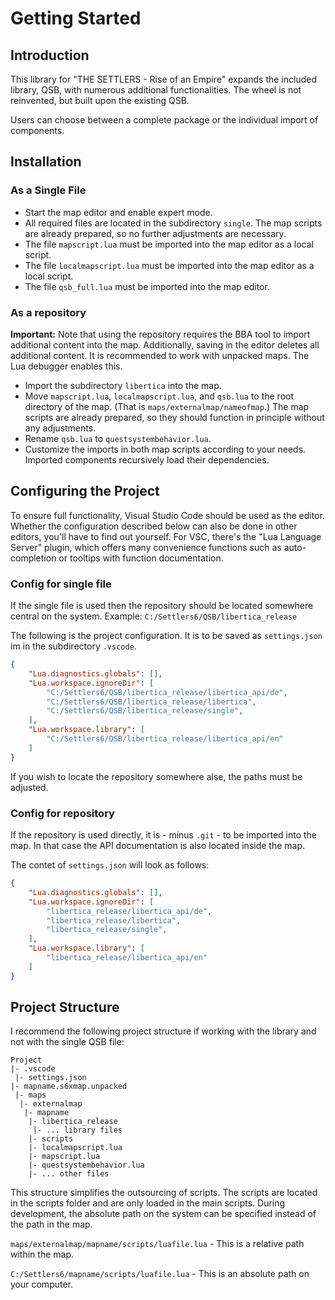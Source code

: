 # Getting Started

## Introduction

This library for "THE SETTLERS - Rise of an Empire" expands the included library, QSB, with numerous additional functionalities. The wheel is not reinvented, but built upon the existing QSB.

Users can choose between a complete package or the individual import of components.

## Installation

### As a Single File

* Start the map editor and enable expert mode.
* All required files are located in the subdirectory `single`. The map scripts are already prepared, so no further adjustments are necessary.
* The file `mapscript.lua` must be imported into the map editor as a local script.
* The file `localmapscript.lua` must be imported into the map editor as a local script.
* The file `qsb_full.lua` must be imported into the map editor.

### As a repository

**Important:** Note that using the repository requires the BBA tool to import additional content into the map. Additionally, saving in the editor deletes all additional content. It is recommended to work with unpacked maps. The Lua debugger enables this.

* Import the subdirectory `libertica` into the map.
* Move `mapscript.lua`, `localmapscript.lua`, and `qsb.lua` to the root directory of the map. (That is `maps/externalmap/nameofmap`.) The map scripts are already prepared, so they should function in principle without any adjustments.
* Rename `qsb.lua` to `questsystembehavior.lua`.
* Customize the imports in both map scripts according to your needs. Imported components recursively load their dependencies.

## Configuring the Project

To ensure full functionality, Visual Studio Code should be used as the editor. Whether the configuration described below can also be done in other editors, you'll have to find out yourself. For VSC, there's the "Lua Language Server" plugin, which offers many convenience functions such as auto-completion or tooltips with function documentation.

### Config for single file

If the single file is used then the repository should be located somewhere central on the system. Example: `C:/Settlers6/QSB/libertica_release`

The following is the project configuration. It is to be saved as `settings.json` im in the subdirectory `.vscode`.
```json
{
    "Lua.diagnostics.globals": [],
    "Lua.workspace.ignoreDir": [
        "C:/Settlers6/QSB/libertica_release/libertica_api/de",
        "C:/Settlers6/QSB/libertica_release/libertica",
        "C:/Settlers6/QSB/libertica_release/single",
    ],
    "Lua.workspace.library": [
        "C:/Settlers6/QSB/libertica_release/libertica_api/en"
    ]
}
```
If you wish to locate the repository somewhere alse, the paths must be adjusted.

### Config for repository

If the repository is used directly, it is - minus `.git` - to be imported into the map. In that case the API documentation is also located inside the map.

The contet of `settings.json` will look as follows:
```json
{
    "Lua.diagnostics.globals": [],
    "Lua.workspace.ignoreDir": [
        "libertica_release/libertica_api/de",
        "libertica_release/libertica",
        "libertica_release/single",
    ],
    "Lua.workspace.library": [
        "libertica_release/libertica_api/en"
    ]
}
```

## Project Structure

I recommend the following project structure if working with the library and not with the single QSB file:

```
Project
|- .vscode
 |- settings.json
|- mapname.s6xmap.unpacked
 |- maps
  |- externalmap
   |- mapname
    |- libertica_release
     |- ... library files
    |- scripts
    |- localmapscript.lua
    |- mapscript.lua
    |- questsystembehavior.lua
    |- ... other files
```

This structure simplifies the outsourcing of scripts. The scripts are located in the scripts folder and are only loaded in the main scripts. During development, the absolute path on the system can be specified instead of the path in the map.

`maps/externalmap/mapname/scripts/luafile.lua` - This is a relative path within the map.

`C:/Settlers6/mapname/scripts/luafile.lua` - This is an absolute path on your computer.